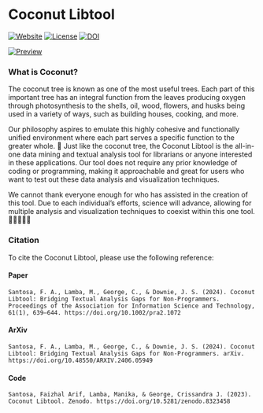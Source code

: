 # Coconut Libtool

[![Website](https://img.shields.io/website?url=https%3A%2F%2Fwww.coconut-libtool.com%2Fhome)](https://www.coconut-libtool.com/home)
[![License](https://img.shields.io/github/license/faizhalas/library-tools?color=blue)](https://github.com/faizhalas/library-tools/blob/main/LICENSE)
[![DOI](https://zenodo.org/badge/607498534.svg)](https://zenodo.org/badge/latestdoi/607498534)

[![Preview][share_img]][share_link]

[share_link]: https://www.coconut-libtool.com
[share_img]: https://raw.githubusercontent.com/faizhalas/library-tools/main/images/coconut-web.jpg

### What is Coconut?
The coconut tree is known as one of the most useful trees. Each part of this important tree has an integral function from the leaves producing oxygen through photosynthesis to the shells, oil, wood, flowers, and husks being used in a variety of ways, such as building houses, cooking, and more.

Our philosophy aspires to emulate this highly cohesive and functionally unified environment where each part serves a specific function to the greater whole. 🌴 Just like the coconut tree, the Coconut Libtool is the all-in-one data mining and textual analysis tool for librarians or anyone interested in these applications. Our tool does not require any prior knowledge of coding or programming, making it approachable and great for users who want to test out these data analysis and visualization techniques.

We cannot thank everyone enough for who has assisted in the creation of this tool. Due to each individual’s efforts, science will advance, allowing for multiple analysis and visualization techniques to coexist within this one tool. 🧑🏻‍🤝‍🧑🏾


### Citation
To cite the Coconut Libtool, please use the following reference:

#### Paper
```
Santosa, F. A., Lamba, M., George, C., & Downie, J. S. (2024). Coconut Libtool: Bridging Textual Analysis Gaps for Non‐Programmers. Proceedings of the Association for Information Science and Technology, 61(1), 639–644. https://doi.org/10.1002/pra2.1072
```

#### ArXiv
```
Santosa, F. A., Lamba, M., George, C., & Downie, J. S. (2024). Coconut Libtool: Bridging Textual Analysis Gaps for Non-Programmers. arXiv. https://doi.org/10.48550/ARXIV.2406.05949
```

#### Code
```
Santosa, Faizhal Arif, Lamba, Manika, & George, Crissandra J. (2023). Coconut Libtool. Zenodo. https://doi.org/10.5281/zenodo.8323458
```

